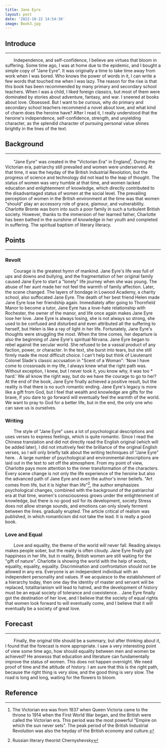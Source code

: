 ```yaml
---
title: Jane Eyre
layout: post
date: '2022-10-22 14:54:36'
image: Book3.jpg
---
```


## Introduce
---
&#160; &#160; &#160; &#160;Independence, and self-confidence, I believe are virtues that bloom in suffering. Some time ago, I was at home due to the epidemic, and I bought a simple copy of "Jane Eyre". It was originally a time to take time away from work when I was bored. Who knows the power of words in it, I can write a few words that touched me when I was lazy. The reason for the rise is that this book has been recommended by many primary and secondary school teachers. When I was a child, I liked foreign classics, but most of them were dominated by stories about adventure, fantasy, and war. I sneered at books about love. Obsessed. But I want to be curious, why do primary and secondary school teachers recommend a novel about love, and what kind of charm does the heroine have? After I read it, I really understood that the heroine's independence, self-confidence, strength, and unyielding character, as the splendid character of pursuing personal value shines brightly in the lines of the text.
## Background
---
&#160; &#160; &#160; &#160;"Jane Eyre" was created in the "Victorian Era" in England[^1]. During the Victorian era, patriarchy still prevailed and women were underserved. At that time, it was the heyday of the British Industrial Revolution, but the progress of science and technology did not lead to the leap of thought. The status of women was very humble at that time, and women lacked education and enlightenment of knowledge, which directly contributed to the disadvantaged status of women at the social level. The prevailing perception of women in the British environment at the time was that women "should" play an accessory role of grace, glamour, and vulnerability. Charlotte Bronte was born into such a poor family in such a turbulent British society. However, thanks to the immersion of her learned father, Charlotte has been bathed in the sunshine of knowledge in her youth and completed in suffering. The spiritual baptism of literary literacy.
## Points
---
### Revolt
&#160; &#160; &#160; &#160;Courage is the greatest hymn of mankind. Jane Eyre's life was full of ups and downs and bullying, and the fragmentation of her original family caused Jane Eyre to start a "lonely" life journey when she was young. The abuse of her aunt made her not feel the warmth of family affection. Later, the scene changed. The layers of bondage in Lowood Academy, a charity school, also suffocated Jane Eyre. The death of her best friend Helen made Jane Eyre lose her friendship again. Immediately after going to Thornfield Manor to become a tutor, Jane Eyre has a love-hate relationship with Rochester, the owner of the manor, and life once again makes Jane Eyre lose her love. Jane Eyre is always losing, she is not always so strong, she used to be confused and disturbed and even attributed all the suffering to herself, but Helen is like a ray of light in her life. Fortunately, Jane Eyre's thoughts were struggling the most. When the time comes, her departure is also the beginning of Jane Eyre's spiritual Nirvana. Jane Eyre began to rebel against the secular world. She refused to be a vassal product of any faction, power, or character. In the text, she burst into tears, but she still firmly made the most difficult choice. I can't help but think of Lieutenant Colonel Slade's classic accusation in "Scent of a Woman": 'Now I have come to crossroads in my life, I always knew what the right path was. Without exception, I knew, but I never took it, you know why, it was too * hard.' We all know the right way, but do we have the courage to go to her? At the end of the book, Jane Eyre finally achieved a positive result, but the reality is that there is no such romantic ending. Jane Eyre's legacy is more like a gift from God, but I feel that wealth and knowledge are gifts for the brave, if you dare to go forward will eventually feel the warmth of the world. We want to pray to God for a better life, but in the end, the only one who can save us is ourselves.
### Writing
&#160; &#160; &#160; &#160;The style of "Jane Eyre" uses a lot of psychological descriptions and uses verses to express feelings, which is quite romantic. Since I read the Chinese translation and did not directly read the English original (which will be added later), I did not intuitively feel the brilliance of the original English verses, so I will only briefly talk about the writing techniques of "Jane Eyre" here. . A large number of psychological and environmental descriptions are laid out in the text to set off the atmosphere. From my point of view, Charlotte pays more attention to the inner transformation of the characters. Every scene change is not only the life experience of the heroine but also the advanced path of Jane Eyre and even the author's inner beliefs. "Art comes from life, but it is higher than life"[^2], the author emphasizes psychological changes, combined with the background of the patriarchal era at that time, women's consciousness grows under the enlightenment of knowledge, but there is no good soil for its development, society Stress does not allow strange sounds, and emotions can only slowly ferment between the lines. gradually erupted. The article critical of realism was published, in which romanticism did not take the lead. It is really a good book.
### Love and Equal
&#160; &#160; &#160; &#160;Love and equality, the theme of the world will never fall. Reading always makes people sober, but the reality is often cloudy. Jane Eyre finally got happiness in her life, but in reality, British women are still waiting for the "gift of nature". Charlotte is showing the world with the help of words, equality, equality, equality. Discrimination and confrontation should not be allowed in any era. Everyone is an independent individual with an independent personality and values. If we acquiesce to the establishment of a hierarchy today, then one day the identity of master and servant will be replaced, totalitarianism will lead to hatred, and the development of history must be an equal society of tolerance and coexistence. . Jane Eyre finally got the destination of her love, and I believe that the society of equal rights that women look forward to will eventually come, and I believe that it will eventually be a society of great love.
## Forecast
---
&#160; &#160; &#160; &#160;Finally, the original title should be a summary, but after thinking about it, I found that the forecast is more appropriate. I saw a very interesting point of view some time ago, how should equality between men and women be achieved? He answsss that education and literature can fundamentally improve the status of women. This does not happen overnight. We need proof of time and the attitude of history. I am sure that this is the right path, because the right thing is very slow, and the good thing is very slow. The road is long and long, waiting for the flowers to bloom.

## Reference
[^1]:The Victorian era was from 1837 when Queen Victoria came to the throne to 1914 when the First World War began, and the British were called the Victorian era. This period was the most powerful "Empire on which the sun never sets". The peak period of the British Industrial Revolution was also the heyday of the British economy and culture.
[^2]:Russian literary theorist Chernyshevsky
